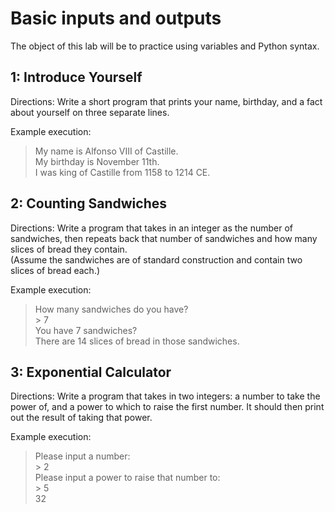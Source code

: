 # Basic inputs and outputs

The object of this lab will be to practice using variables and Python syntax.

## 1: Introduce Yourself

Directions: Write a short program that prints your name, birthday, and a fact about yourself on three separate lines.

Example execution:
> My name is Alfonso VIII of Castille. <br>
> My birthday is November 11th. <br>
> I was king of Castille from 1158 to 1214 CE. <br>

## 2: Counting Sandwiches

Directions: Write a program that takes in an integer as the number of sandwiches, then repeats back that number of sandwiches and how many slices of bread they contain. <br>
(Assume the sandwiches are of standard construction and contain two slices of bread each.)

Example execution:
> How many sandwiches do you have? <br>
> \> 7 <br>
> You have 7 sandwiches? <br>
> There are 14 slices of bread in those sandwiches.

## 3: Exponential Calculator

Directions: Write a program that takes in two integers: a number to take the power of, and a power to which to raise the first number. It should then print out the result of taking that power.

Example execution:
> Please input a number: <br>
> \> 2 <br>
> Please input a power to raise that number to: <br>
> \> 5 <br>
> 32
